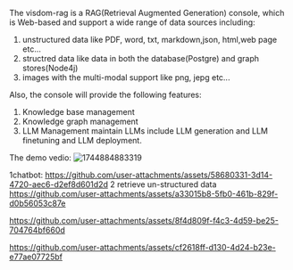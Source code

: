 The visdom-rag is a RAG(Retrieval Augmented Generation) console, which is Web-based and support a wide range of data sources including:
1. unstructured data like PDF, word, txt, markdown,json, html,web page etc...
2. structred data like data in both the database(Postgre) and graph stores(Node4j)
3. images with the multi-modal support like png, jepg etc...

Also, the console will provide the following features:
1. Knowledge base management
2. Knowledge graph management
3. LLM Management maintain LLMs include LLM generation and LLM finetuning and LLM deployment.

The demo vedio:
![1744884883319](https://github.com/user-attachments/assets/24f0e500-adf4-42e5-b3d7-708995726daa)

1chatbot:
https://github.com/user-attachments/assets/58680331-3d14-4720-aec6-d2ef8d601d2d
2 retrieve un-structured data
https://github.com/user-attachments/assets/a33015b8-5fb0-461b-829f-d0b56053c87e

https://github.com/user-attachments/assets/8f4d809f-f4c3-4d59-be25-704764bf660d

https://github.com/user-attachments/assets/cf2618ff-d130-4d24-b23e-e77ae07725bf


